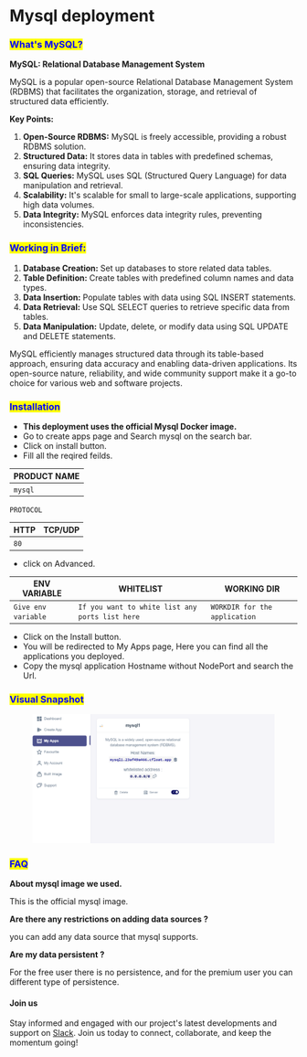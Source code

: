 # Mysql deployment

### <mark style="color:blue;">**What's MySQL?**</mark>

**MySQL: Relational Database Management System**

MySQL is a popular open-source Relational Database Management System (RDBMS) that facilitates the organization, storage, and retrieval of structured data efficiently.

**Key Points:**

1. **Open-Source RDBMS:** MySQL is freely accessible, providing a robust RDBMS solution.
2. **Structured Data:** It stores data in tables with predefined schemas, ensuring data integrity.
3. **SQL Queries:** MySQL uses SQL (Structured Query Language) for data manipulation and retrieval.
4. **Scalability:** It's scalable for small to large-scale applications, supporting high data volumes.
5. **Data Integrity:** MySQL enforces data integrity rules, preventing inconsistencies.

### <mark style="color:blue;">**Working in Brief:**</mark>

1. **Database Creation:** Set up databases to store related data tables.
2. **Table Definition:** Create tables with predefined column names and data types.
3. **Data Insertion:** Populate tables with data using SQL INSERT statements.
4. **Data Retrieval:** Use SQL SELECT queries to retrieve specific data from tables.
5. **Data Manipulation:** Update, delete, or modify data using SQL UPDATE and DELETE statements.

MySQL efficiently manages structured data through its table-based approach, ensuring data accuracy and enabling data-driven applications. Its open-source nature, reliability, and wide community support make it a go-to choice for various web and software projects.

### <mark style="color:blue;">Installation</mark>

* **This deployment uses the official Mysql Docker image.**
* Go to create apps page and Search mysql on the search bar.
* &#x20;Click on install button.
* &#x20;Fill all the reqired feilds.

| PRODUCT NAME |
| ------------ |
| `mysql`      |

`PROTOCOL`

| HTTP | TCP/UDP |
| ---- | ------- |
| `80` |         |

* &#x20;click on Advanced.

| ENV VARIABLE        | WHITELIST                                       | WORKING DIR                   |
| ------------------- | ----------------------------------------------- | ----------------------------- |
| `Give env variable` | `If you want to white list any ports list here` | `WORKDIR for the application` |

* &#x20;Click on the Install button.
* &#x20;You will be redirected to My Apps page, Here you can find all the applications you deployed.
* &#x20;Copy the mysql application Hostname without NodePort and search the Url.

### <mark style="color:blue;">Visual Snapshot</mark>

<figure><img src="../../.gitbook/assets/my.png" alt=""><figcaption></figcaption></figure>



### <mark style="color:blue;">FAQ</mark>

**About mysql image we used.**

This is the official mysql image.

**Are there any restrictions on adding data sources ?**

you can add any data source that mysql supports.

**Are my data persistent ?**

For the free user there is no persistence, and for the premium user you can different type of persistence.

#### Join us

Stay informed and engaged with our project's latest developments and support on [Slack](https://app.slack.com/client/T04QS32JX6E/C04QKEWE146). Join us today to connect, collaborate, and keep the momentum going!&#x20;

